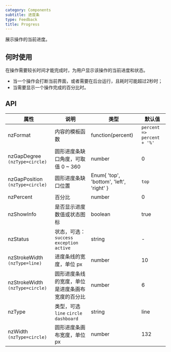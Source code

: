 ```yaml
---
category: Components
subtitle: 进度条
type: Feedback
title: Progress
---
```


展示操作的当前进度。

## 何时使用

在操作需要较长时间才能完成时，为用户显示该操作的当前进度和状态。

- 当一个操作会打断当前界面，或者需要在后台运行，且耗时可能超过2秒时；
- 当需要显示一个操作完成的百分比时。

## API

| 属性 | 说明 | 类型 | 默认值 |
| --- | --- | --- | --- |
| nzFormat | 内容的模板函数 | function(percent) | `percent => percent + '%'` |
| nzGapDegree `(nzType=circle)` | 圆形进度条缺口角度，可取值 0 ~ 360 | number | 0 |
| nzGapPosition `(nzType=circle)` | 圆形进度条缺口位置 | Enum{ 'top', 'bottom', 'left', 'right' } | `top` |
| nzPercent | 百分比 | number | 0 |
| nzShowInfo | 是否显示进度数值或状态图标 | boolean | true |
| nzStatus | 状态，可选：`success` `exception` `active` | string | - |
| nzStrokeWidth `(nzType=line)` | 进度条线的宽度，单位 px | number | 10 |
| nzStrokeWidth `(nzType=circle)` | 圆形进度条线的宽度，单位是进度条画布宽度的百分比 | number | 6 |
| nzType | 类型，可选 `line` `circle` `dashboard` | string | line |
| nzWidth `(nzType=circle)` | 圆形进度条画布宽度，单位 px | number | 132 |
